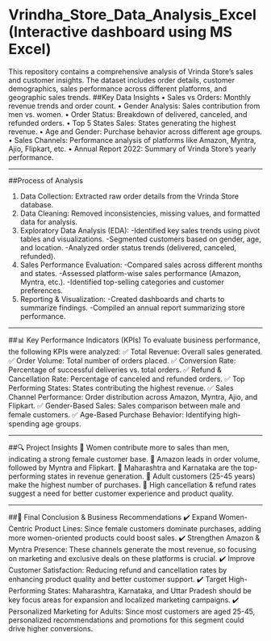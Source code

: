 # Vrindha_Store_Data_Analysis_Excel (Interactive dashboard using MS Excel)
This repository contains a comprehensive analysis of Vrinda Store’s sales and customer insights. The dataset includes order details, customer demographics, sales performance across different platforms, and geographic sales trends.
##Key Data Insights
•	Sales vs Orders: Monthly revenue trends and order count.
•	Gender Analysis: Sales contribution from men vs. women.
•	Order Status: Breakdown of delivered, canceled, and refunded orders.
•	Top 5 States Sales: States generating the highest revenue.
•	Age and Gender: Purchase behavior across different age groups.
•	Sales Channels: Performance analysis of platforms like Amazon, Myntra, Ajio, Flipkart, etc.
•	Annual Report 2022: Summary of Vrinda Store’s yearly performance.
________________________________________
##Process of Analysis
1.	Data Collection: Extracted raw order details from the Vrinda Store database.
2.	Data Cleaning: Removed inconsistencies, missing values, and formatted data for analysis.
3.	Exploratory Data Analysis (EDA):
-Identified key sales trends using pivot tables and visualizations.
-Segmented customers based on gender, age, and location.
-Analyzed order status trends (delivered, canceled, refunded).
4.	Sales Performance Evaluation:
-Compared sales across different months and states.
-Assessed platform-wise sales performance (Amazon, Myntra, etc.).
-Identified top-selling categories and customer preferences.
5.	Reporting & Visualization:
-Created dashboards and charts to summarize findings.
-Compiled an annual report summarizing store performance.
________________________________________
##📊 Key Performance Indicators (KPIs)
To evaluate business performance, the following KPIs were analyzed:
✅ Total Revenue: Overall sales generated.
✅ Order Volume: Total number of orders placed.
✅ Conversion Rate: Percentage of successful deliveries vs. total orders.
✅ Refund & Cancellation Rate: Percentage of canceled and refunded orders.
✅ Top Performing States: States contributing the highest revenue.
✅ Sales Channel Performance: Order distribution across Amazon, Myntra, Ajio, and Flipkart.
✅ Gender-Based Sales: Sales comparison between male and female customers.
✅ Age-Based Purchase Behavior: Identifying high-spending age groups.
________________________________________
##🔍 Project Insights
📌 Women contribute more to sales than men, indicating a strong female customer base.
📌 Amazon leads in order volume, followed by Myntra and Flipkart.
📌 Maharashtra and Karnataka are the top-performing states in revenue generation.
📌 Adult customers (25-45 years) make the highest number of purchases.
📌 High cancellation & refund rates suggest a need for better customer experience and product quality.
________________________________________
##🎯 Final Conclusion & Business Recommendations
✔️ Expand Women-Centric Product Lines: Since female customers dominate purchases, adding more women-oriented products could boost sales.
✔️ Strengthen Amazon & Myntra Presence: These channels generate the most revenue, so focusing on marketing and exclusive deals on these platforms is crucial.
✔️ Improve Customer Satisfaction: Reducing refund and cancellation rates by enhancing product quality and better customer support.
✔️ Target High-Performing States: Maharashtra, Karnataka, and Uttar Pradesh should be key focus areas for expansion and localized marketing campaigns.
✔️ Personalized Marketing for Adults: Since most customers are aged 25-45, personalized recommendations and promotions for this segment could drive higher conversions.

